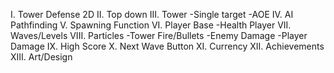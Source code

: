 I.    Tower Defense 2D
II.   Top down
III.  Tower
       -Single target
       -AOE
IV.   AI Pathfinding
V.    Spawning Function
VI.   Player Base
       -Health Player
VII.  Waves/Levels
VIII. Particles
       -Tower Fire/Bullets
       -Enemy Damage
       -Player Damage
IX.   High Score
X.    Next Wave Button
XI.   Currency
XII.  Achievements
XIII. Art/Design
